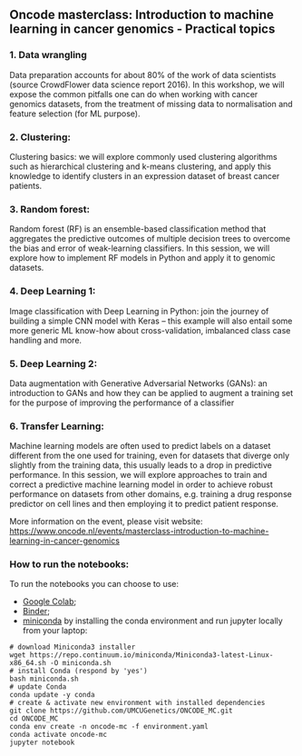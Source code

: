 ## Oncode masterclass: Introduction to machine learning in cancer genomics - Practical topics

### 1. Data wrangling

Data preparation accounts for about 80% of the work of data scientists (source CrowdFlower data science report 2016). In this workshop, we will expose the common pitfalls one can do when working with cancer genomics datasets, from the treatment of missing data to normalisation and feature selection (for ML purpose).
### 2. Clustering:

Clustering basics: we will explore commonly used clustering algorithms such as hierarchical clustering and k-means clustering, and apply this knowledge to identify clusters in an expression dataset of breast cancer patients.
### 3. Random forest:

Random forest (RF) is an ensemble-based classification method that aggregates the predictive outcomes of multiple decision trees to overcome the bias and error of weak-learning classifiers. In this session, we will explore how to implement RF models in Python and apply it to genomic datasets.
### 4. Deep Learning 1:

Image classification with Deep Learning in Python: join the journey of building a simple CNN model with Keras – this example will also entail some more generic ML know-how about cross-validation, imbalanced class case handling and more.
### 5. Deep Learning 2:

Data augmentation with Generative Adversarial Networks (GANs): an introduction to GANs and how they can be applied to augment a training set for the purpose of improving the performance of a classifier
### 6. Transfer Learning:
Machine learning models are often used to predict labels on a dataset different from the one used for training, even for datasets that diverge only slightly from the training data, this usually leads to a drop in predictive performance. In this session, we will explore approaches to train and correct a predictive machine learning model in order to achieve robust performance on datasets from other domains, e.g. training a drug response predictor on cell lines and then employing it to predict patient response.


More information on the event, please visit website: https://www.oncode.nl/events/masterclass-introduction-to-machine-learning-in-cancer-genomics

### How to run the notebooks:

To run the notebooks you can choose to use:
- [Google Colab](https://colab.research.google.com/notebooks/intro.ipynb);
- [Binder](https://mybinder.org/);
- [miniconda](https://docs.conda.io/en/latest/miniconda.html) by installing the
 conda environment and run jupyter locally from your laptop:

```console
# download Miniconda3 installer
wget https://repo.continuum.io/miniconda/Miniconda3-latest-Linux-x86_64.sh -O miniconda.sh
# install Conda (respond by 'yes')
bash miniconda.sh
# update Conda
conda update -y conda
# create & activate new environment with installed dependencies
git clone https://github.com/UMCUGenetics/ONCODE_MC.git
cd ONCODE_MC
conda env create -n oncode-mc -f environment.yaml
conda activate oncode-mc
jupyter notebook
```
